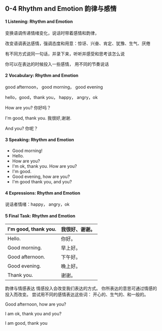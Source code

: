 ## 0-4 Rhythm and Emotion 韵律与感情

#### 1 Listening: Rhythm and Emotion

变换语调传递情绪变化，说话时带着感情和韵律，

改变语调表达感情，强调态度和用意：惊讶、兴奋、肯定、犹豫、生气、厌倦

有不同方式说同一句话，并录下来，听听并感受和思考该怎么说

你可以在表达的时候投入一些感情， 用不同的节奏说话

#### 2 Vocabulary: Rhythm and Emotion

good afternoon， good morning， good evening

hello，good，thank you， happy， angry，ok

How are you? 你好吗？

I'm good, thank you.  我很好,谢谢.

And you? 你呢？

#### 3 Speaking: Rhythm and Emotion

- Good morning!
- Hello.
- How are you? 
- I'm ok, thank you. How are you?
- I'm good.
- Good evening, how are you?
- I'm good thank you, and you?

#### 4 Expressions: Rhythm and Emotion

说话者情绪：happy， angry，ok

#### 5 Final Task: Rhythm and Emotion 

| I'm good, thank you. | 我很好、谢谢。 |
| -------------------- | -------------- |
| Hello.               | 你好。         |
| Good morning.        | 早上好。       |
| Good afternoon.      | 下午好。       |
| Good evening.        | 晚上好。       |
| Thank you.           | 谢谢。         |

韵律与情感表达
情感投入会改变我们表达的方式。
你所表达的意思可通过情感的投入而改变。
尝试用不同的感情表达这些词： 开心的、生气的、和一般的。

Good afternoon, how are you?

I am ok, thank you and you?

I am good, thank you 

